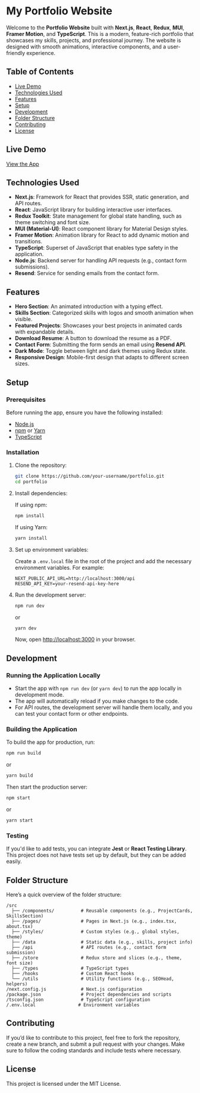 # My Portfolio Website

Welcome to the **Portfolio Website** built with **Next.js**, **React**, **Redux**, **MUI**, **Framer Motion**, and **TypeScript**. This is a modern, feature-rich portfolio that showcases my skills, projects, and professional journey. The website is designed with smooth animations, interactive components, and a user-friendly experience.

## Table of Contents

- [Live Demo](#live-demo)
- [Technologies Used](#technologies-used)
- [Features](#features)
- [Setup](#setup)
- [Development](#development)
- [Folder Structure](#folder-structure)
- [Contributing](#contributing)
- [License](#license)

## Live Demo

[View the App](https://prateek-raj.vercel.app/)

## Technologies Used

- **Next.js**: Framework for React that provides SSR, static generation, and API routes.
- **React**: JavaScript library for building interactive user interfaces.
- **Redux Toolkit**: State management for global state handling, such as theme switching and font size.
- **MUI (Material-UI)**: React component library for Material Design styles.
- **Framer Motion**: Animation library for React to add dynamic motion and transitions.
- **TypeScript**: Superset of JavaScript that enables type safety in the application.
- **Node.js**: Backend server for handling API requests (e.g., contact form submissions).
- **Resend**: Service for sending emails from the contact form.

## Features

- **Hero Section**: An animated introduction with a typing effect.
- **Skills Section**: Categorized skills with logos and smooth animation when visible.
- **Featured Projects**: Showcases your best projects in animated cards with expandable details.
- **Download Resume**: A button to download the resume as a PDF.
- **Contact Form**: Submitting the form sends an email using **Resend API**.
- **Dark Mode**: Toggle between light and dark themes using Redux state.
- **Responsive Design**: Mobile-first design that adapts to different screen sizes.

## Setup

### Prerequisites

Before running the app, ensure you have the following installed:

- [Node.js](https://nodejs.org/)
- [npm](https://www.npmjs.com/) or [Yarn](https://yarnpkg.com/)
- [TypeScript](https://www.typescriptlang.org/)

### Installation

1. Clone the repository:

   ```bash
   git clone https://github.com/your-username/portfolio.git
   cd portfolio
   ```

2. Install dependencies:

   If using npm:

   ```bash
   npm install
   ```

   If using Yarn:

   ```bash
   yarn install
   ```

3. Set up environment variables:

   Create a `.env.local` file in the root of the project and add the necessary environment variables. For example:

   ```env
   NEXT_PUBLIC_API_URL=http://localhost:3000/api
   RESEND_API_KEY=your-resend-api-key-here
   ```

4. Run the development server:

   ```bash
   npm run dev
   ```

   or

   ```bash
   yarn dev
   ```

   Now, open [http://localhost:3000](http://localhost:3000) in your browser.

## Development

### Running the Application Locally

- Start the app with `npm run dev` (or `yarn dev`) to run the app locally in development mode.
- The app will automatically reload if you make changes to the code.
- For API routes, the development server will handle them locally, and you can test your contact form or other endpoints.

### Building the Application

To build the app for production, run:

```bash
npm run build
```

or

```bash
yarn build
```

Then start the production server:

```bash
npm start
```

or

```bash
yarn start
```

### Testing

If you'd like to add tests, you can integrate **Jest** or **React Testing Library**. This project does not have tests set up by default, but they can be added easily.

## Folder Structure

Here’s a quick overview of the folder structure:

```
/src
  ├── /components/          # Reusable components (e.g., ProjectCards, SkillsSection)
  ├── /pages/               # Pages in Next.js (e.g., index.tsx, about.tsx)
  ├── /styles/              # Custom styles (e.g., global styles, theme)
  ├── /data                 # Static data (e.g., skills, project info)
  ├── /api                  # API routes (e.g., contact form submission)
  ├── /store                # Redux store and slices (e.g., theme, font size)
  ├── /types                # TypeScript types
  ├── /hooks                # Custom React hooks
  └── /utils                # Utility functions (e.g., SEOHead, helpers)
/next.config.js             # Next.js configuration
/package.json               # Project dependencies and scripts
/tsconfig.json              # TypeScript configuration
/.env.local                # Environment variables
```

## Contributing

If you’d like to contribute to this project, feel free to fork the repository, create a new branch, and submit a pull request with your changes. Make sure to follow the coding standards and include tests where necessary.

## License

This project is licensed under the MIT License.
